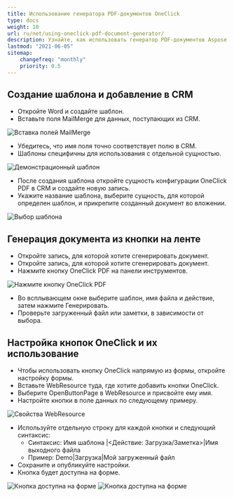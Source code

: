 ```yaml
---
title: Использование генератора PDF-документов OneClick
type: docs
weight: 10
url: ru/net/using-oneclick-pdf-document-generator/
description: Узнайте, как использовать генератор PDF-документов Aspose.PDF OneClick в Microsoft Dynamics
lastmod: "2021-06-05"
sitemap:
    changefreq: "monthly"
    priority: 0.5
---
```


## Создание шаблона и добавление в CRM

- Откройте Word и создайте шаблон.
- Вставьте поля MailMerge для данных, поступающих из CRM.

![Вставка полей MailMerge](using-oneclick-pdf-document-generator_1.png)

- Убедитесь, что имя поля точно соответствует полю в CRM.
- Шаблоны специфичны для использования с отдельной сущностью.

![Демонстрационный шаблон](using-oneclick-pdf-document-generator_2.png)

- После создания шаблона откройте сущность конфигурации OneClick PDF в CRM и создайте новую запись.
- Укажите название шаблона, выберите сущность, для которой определен шаблон, и прикрепите созданный документ во вложении.

![Выбор шаблона](using-oneclick-pdf-document-generator_3.png)

## Генерация документа из кнопки на ленте

- Откройте запись, для которой хотите сгенерировать документ.
- Откройте запись, для которой хотите сгенерировать документ.
- Нажмите кнопку OneClick PDF на панели инструментов.

![Нажмите кнопку OneClick PDF](using-oneclick-pdf-document-generator_4.png)

- Во всплывающем окне выберите шаблон, имя файла и действие, затем нажмите Генерировать.
- Проверьте загруженный файл или заметки, в зависимости от выбора.

## Настройка кнопок OneClick и их использование

- Чтобы использовать кнопку OneClick напрямую из формы, откройте настройку формы.
- Вставьте WebResource туда, где хотите добавить кнопки OneClick.
- Выберите OpenButtonPage в WebResource и присвойте ему имя.
- Настройте кнопки в поле данных по следующему примеру.

![Свойства WebResource](using-oneclick-pdf-document-generator_5.png)

- Используйте отдельную строку для каждой кнопки и следующий синтаксис:
  - Синтаксис: Имя шаблона |<Действие: Загрузка/Заметка>|Имя выходного файла
  - Пример: Demo|Загрузка|Мой загруженный файл
- Сохраните и опубликуйте настройки.
- Кнопка будет доступна на форме.

![Кнопка доступна на форме](using-oneclick-pdf-document-generator_6.png)
![Кнопка доступна на форме](using-oneclick-pdf-document-generator_6.png)
